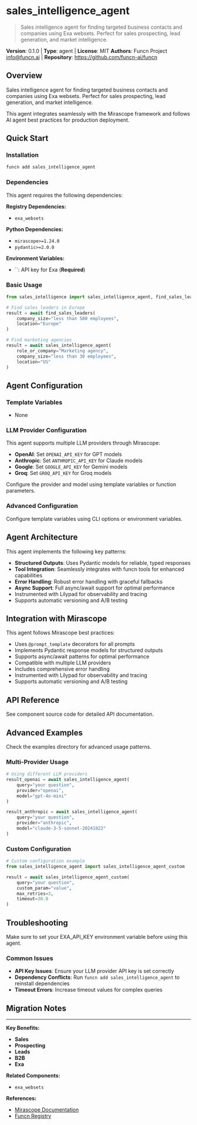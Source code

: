 # sales_intelligence_agent

> Sales intelligence agent for finding targeted business contacts and companies using Exa websets. Perfect for sales prospecting, lead generation, and market intelligence.

**Version**: 0.1.0 | **Type**: agent | **License**: MIT
**Authors**: Funcn Project <info@funcn.ai> | **Repository**: https://github.com/funcn-ai/funcn

## Overview

Sales intelligence agent for finding targeted business contacts and companies using Exa websets. Perfect for sales prospecting, lead generation, and market intelligence.

This agent integrates seamlessly with the Mirascope framework and follows AI agent best practices for production deployment.

## Quick Start

### Installation

```bash
funcn add sales_intelligence_agent
```

### Dependencies

This agent requires the following dependencies:

**Registry Dependencies:**

- `exa_websets`

**Python Dependencies:**

- `mirascope>=1.24.0`
- `pydantic>=2.0.0`

**Environment Variables:**

- ``: API key for Exa (**Required**)

### Basic Usage

```python
from sales_intelligence import sales_intelligence_agent, find_sales_leaders

# Find sales leaders in Europe
result = await find_sales_leaders(
    company_size="less than 500 employees",
    location="Europe"
)

# Find marketing agencies
result = await sales_intelligence_agent(
    role_or_company="Marketing agency",
    company_size="less than 30 employees",
    location="US"
)
```

## Agent Configuration

### Template Variables

- None

### LLM Provider Configuration

This agent supports multiple LLM providers through Mirascope:

- **OpenAI**: Set `OPENAI_API_KEY` for GPT models
- **Anthropic**: Set `ANTHROPIC_API_KEY` for Claude models
- **Google**: Set `GOOGLE_API_KEY` for Gemini models
- **Groq**: Set `GROQ_API_KEY` for Groq models

Configure the provider and model using template variables or function parameters.

### Advanced Configuration

Configure template variables using CLI options or environment variables.

## Agent Architecture

This agent implements the following key patterns:

- **Structured Outputs**: Uses Pydantic models for reliable, typed responses
- **Tool Integration**: Seamlessly integrates with funcn tools for enhanced capabilities
- **Error Handling**: Robust error handling with graceful fallbacks
- **Async Support**: Full async/await support for optimal performance
- Instrumented with Lilypad for observability and tracing
- Supports automatic versioning and A/B testing

## Integration with Mirascope

This agent follows Mirascope best practices:

- Uses `@prompt_template` decorators for all prompts
- Implements Pydantic response models for structured outputs
- Supports async/await patterns for optimal performance
- Compatible with multiple LLM providers
- Includes comprehensive error handling
- Instrumented with Lilypad for observability and tracing
- Supports automatic versioning and A/B testing

## API Reference

See component source code for detailed API documentation.

## Advanced Examples

Check the examples directory for advanced usage patterns.

### Multi-Provider Usage

```python
# Using different LLM providers
result_openai = await sales_intelligence_agent(
    query="your question",
    provider="openai",
    model="gpt-4o-mini"
)

result_anthropic = await sales_intelligence_agent(
    query="your question",
    provider="anthropic",
    model="claude-3-5-sonnet-20241022"
)
```

### Custom Configuration

```python
# Custom configuration example
from sales_intelligence_agent import sales_intelligence_agent_custom

result = await sales_intelligence_agent_custom(
    query="your question",
    custom_param="value",
    max_retries=3,
    timeout=30.0
)
```

## Troubleshooting

Make sure to set your EXA_API_KEY environment variable before using this agent.

### Common Issues

- **API Key Issues**: Ensure your LLM provider API key is set correctly
- **Dependency Conflicts**: Run `funcn add sales_intelligence_agent` to reinstall dependencies
- **Timeout Errors**: Increase timeout values for complex queries

## Migration Notes

---

**Key Benefits:**

- **Sales**
- **Prospecting**
- **Leads**
- **B2B**
- **Exa**

**Related Components:**

- `exa_websets`

**References:**

- [Mirascope Documentation](https://mirascope.com)
- [Funcn Registry](https://github.com/funcn-ai/funcn)
